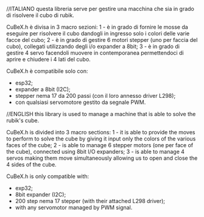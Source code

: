 //ITALIANO
questa libreria serve per gestire una macchina che sia in grado di risolvere il cubo di rubik.

CuBeX.h è divisa in 3 macro sezioni:
1 - è in grado di fornire le mosse da eseguire per risolvere il cubo dandogli in ingresso solo i colori delle varie facce del cubo;
2 - è in grado di gestire 6 motori stepper (uno per faccia del  cubo), collegati utilizzando degli i/o expander a 8bit;
3 - è in grado di gestire 4 servo facendoli muovere in contemporanea permettendoci di aprire e chiudere i 4 lati del cubo.

CuBeX.h è compatibile solo con:
- esp32;
- expander a 8bit (I2C);
- stepper nema 17 da 200 passi (con il loro annesso driver L298);
- con qualsiasi servomotore gestito da segnale PWM.

//ENGLISH
this library is used to manage a machine that is able to solve the rubik's cube.

CuBeX.h is divided into 3 macro sections: 
1 - it is able to provide the moves to perform to solve the cube by giving it input only the colors of the various faces of the cube; 
2 - is able to manage 6 stepper motors (one per face of the cube), connected using 8bit I/O expanders; 
3 - is able to manage 4 servos making them move simultaneously allowing us to open and close the 4 sides of the cube.

CuBeX.h is only compatible with:

- exp32;
- 8bit expander (I2C);
- 200 step nema 17 stepper (with their attached L298 driver);
- with any servomotor managed by PWM signal.
